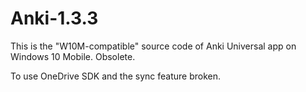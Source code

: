 # Anki-1.3.3
This is the "W10M-compatible" source code of Anki Universal app on Windows 10 Mobile. Obsolete.

To use OneDrive SDK and the sync feature broken. 
